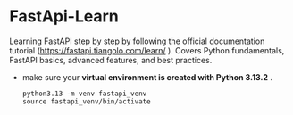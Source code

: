 # FastApi-Learn

Learning FastAPI step by step by following the official documentation tutorial (https://fastapi.tiangolo.com/learn/ ). Covers Python fundamentals, FastAPI basics, advanced features, and best practices.

- make sure your  **virtual environment is created with Python 3.13.2** .

  ```
  python3.13 -m venv fastapi_venv
  source fastapi_venv/bin/activate
  ```
